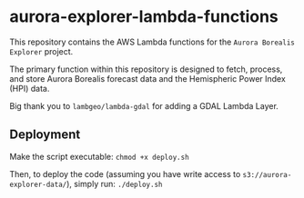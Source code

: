 # aurora-explorer-lambda-functions

This repository contains the AWS Lambda functions for the `Aurora Borealis Explorer` project. 

The primary function within this repository is designed to fetch, process, and store Aurora Borealis forecast data and the Hemispheric Power Index (HPI) data. 

Big thank you to `lambgeo/lambda-gdal` for adding a GDAL Lambda Layer. 

## Deployment

Make the script executable:
`chmod +x deploy.sh`

Then, to deploy the code (assuming you have write access to `s3://aurora-explorer-data/`), simply run:
`./deploy.sh`
